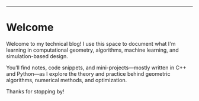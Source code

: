 ---

# Welcome

Welcome to my technical blog! I use this space to document what I'm learning in computational geometry, algorithms, machine learning, and simulation-based design.

You’ll find notes, code snippets, and mini-projects—mostly written in C++ and Python—as I explore the theory and practice behind geometric algorithms, numerical methods, and optimization.

Thanks for stopping by!

